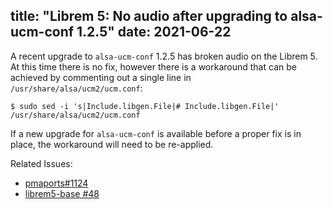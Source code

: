 title: "Librem 5: No audio after upgrading to alsa-ucm-conf 1.2.5"
date: 2021-06-22
---
A recent upgrade to `alsa-ucm-conf` 1.2.5 has broken audio on the Librem 5. At
this time there is no fix, however there is a workaround that can be achieved
by commenting out a single line in `/usr/share/alsa/ucm2/ucm.conf`:

```
$ sudo sed -i 's|Include.libgen.File|# Include.libgen.File|' /usr/share/alsa/ucm2/ucm.conf
```

If a new upgrade for `alsa-ucm-conf` is available before a proper fix is in
place, the workaround will need to be re-applied.

Related Issues:

- [pmaports#1124](https://gitlab.com/postmarketOS/pmaports/-/issues/1124)
- [librem5-base #48](https://source.puri.sm/Librem5/librem5-base/-/issues/48)

